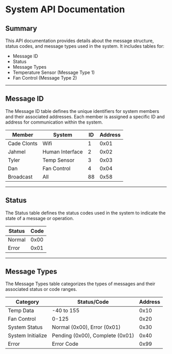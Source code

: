 # System API Documentation

## Summary

This API documentation provides details about the message structure, status codes, and message types used in the system. It includes tables for:

- Message ID
- Status
- Message Types
- Temperature Sensor (Message Type 1)
- Fan Control (Message Type 2)

---

## Message ID

The Message ID table defines the unique identifiers for system members and their associated addresses. Each member is assigned a specific ID and address for communication within the system.

| Member        | System         | ID  | Address |
|---------------|----------------|-----|---------|
| Cade Clonts   | Wifi           | 1   | 0x01    |
| Jahmel        | Human Interface| 2   | 0x02    |
| Tyler         | Temp Sensor    | 3   | 0x03    |
| Dan           | Fan Control    | 4   | 0x04    |
| Broadcast     | All            | 88  | 0x58    |

---

## Status

The Status table defines the status codes used in the system to indicate the state of a message or operation.

| Status | Code |
|--------|------|
| Normal | 0x00 |
| Error  | 0x01 |

---

## Message Types

The Message Types table categorizes the types of messages and their associated status or code ranges.

| Category          | Status/Code                        | Address |
|-------------------|------------------------------------|---------|
| Temp Data         | -40 to 155                         | 0x10    |
| Fan Control       | 0-125                              | 0x20    |
| System Status     | Normal (0x00), Error (0x01)        | 0x30    |
| System Initialize | Pending (0x00), Complete (0x01)    | 0x40    |
| Error             | Error Code                         | 0x99    |
